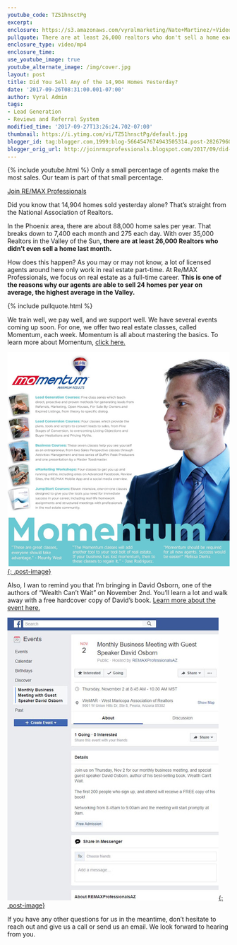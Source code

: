 ```yaml
---
youtube_code: TZ51hnsctPg
excerpt:
enclosure: https://s3.amazonaws.com/vyralmarketing/Nate+Martinez/+Videos/2017/September/Phoenix+Real+Estate+Agent-+Did+You+Sell+Any+of+the+14%252C904+Homes+Yesterday%253F.mp4
pullquote: There are at least 26,000 realtors who don't sell a home each month.
enclosure_type: video/mp4
enclosure_time:
use_youtube_image: true
youtube_alternate_image: /img/cover.jpg
layout: post
title: Did You Sell Any of the 14,904 Homes Yesterday?
date: '2017-09-26T08:31:00.001-07:00'
author: Vyral Admin
tags:
- Lead Generation
- Reviews and Referral System
modified_time: '2017-09-27T13:26:24.702-07:00'
thumbnail: https://i.ytimg.com/vi/TZ51hnsctPg/default.jpg
blogger_id: tag:blogger.com,1999:blog-5664547674943505314.post-2826796061054039304
blogger_orig_url: http://joinrmxprofessionals.blogspot.com/2017/09/did-you-sell-any-of-14904-homes.html
---
```

{% include youtube.html %}
Only a small percentage of agents make the most sales. Our team is part of that small percentage.

<a href="http://www.joinrmxprofessionals.com/Join-Today" target="_blank">Join RE/MAX Professionals</a>

Did you know that 14,904 homes sold yesterday alone? That’s straight from the National Association of Realtors.

In the Phoenix area, there are about 88,000 home sales per year. That breaks down to 7,400 each month and 275 each day. With over 35,000 Realtors in the Valley of the Sun, **there are at least 26,000 Realtors who didn’t even sell a home last month.**

How does this happen? As you may or may not know, a lot of licensed agents around here only work in real estate part-time. At Re/MAX Professionals, we focus on real estate as a full-time career. **This is one of the reasons why our agents are able to sell 24 homes per year on average, the highest average in the Valley.**

{% include pullquote.html %}

We train well, we pay well, and we support well. We have several events coming up soon. For one, we offer two real estate classes, called Momentum, each week. Momentum is all about mastering the basics. To learn more about Momentum, <a href="http://www.joinrmxprofessionals.com/Momentum-Complete-Agent-Development" target="_blank">click here.</a>

<a href="http://www.joinrmxprofessionals.com/Momentum-Complete-Agent-Development" target="_blank">![](/uploads/momentum.jpg){: .post-image}</a>

Also, I wan to remind you that I’m bringing in David Osborn, one of the authors of “Wealth Can’t Wait” on November 2nd. You’ll learn a lot and walk away with a free hardcover copy of David’s book. <a href="https://www.facebook.com/events/1621981244508240/?active_tab=about" target="_blank">Learn more about the event here.</a>

<a href="https://www.facebook.com/events/1621981244508240/" target="_blank">![](/uploads/facebook.jpg){: .post-image}</a>

If you have any other questions for us in the meantime, don’t hesitate to reach out and give us a call or send us an email. We look forward to hearing from you.

